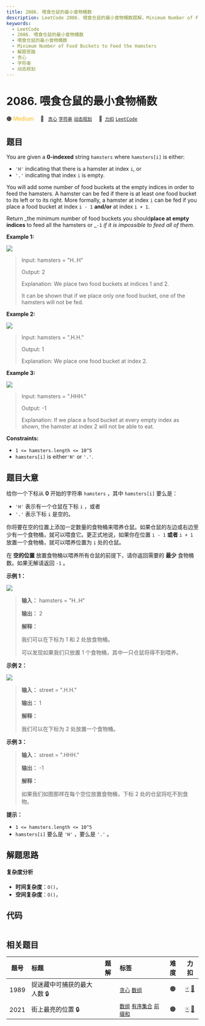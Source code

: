 ```yaml
---
title: 2086. 喂食仓鼠的最小食物桶数
description: LeetCode 2086. 喂食仓鼠的最小食物桶数题解，Minimum Number of Food Buckets to Feed the Hamsters，包含解题思路、复杂度分析以及完整的 JavaScript 代码实现。
keywords:
  - LeetCode
  - 2086. 喂食仓鼠的最小食物桶数
  - 喂食仓鼠的最小食物桶数
  - Minimum Number of Food Buckets to Feed the Hamsters
  - 解题思路
  - 贪心
  - 字符串
  - 动态规划
---
```


# 2086. 喂食仓鼠的最小食物桶数

🟠 <font color=#ffb800>Medium</font>&emsp; 🔖&ensp; [`贪心`](/tag/greedy.md) [`字符串`](/tag/string.md) [`动态规划`](/tag/dynamic-programming.md)&emsp; 🔗&ensp;[`力扣`](https://leetcode.cn/problems/minimum-number-of-food-buckets-to-feed-the-hamsters) [`LeetCode`](https://leetcode.com/problems/minimum-number-of-food-buckets-to-feed-the-hamsters)

## 题目

You are given a **0-indexed** string `hamsters` where `hamsters[i]` is either:

  * `'H'` indicating that there is a hamster at index `i`, or
  * `'.'` indicating that index `i` is empty.

You will add some number of food buckets at the empty indices in order to feed
the hamsters. A hamster can be fed if there is at least one food bucket to its
left or to its right. More formally, a hamster at index `i` can be fed if you
place a food bucket at index `i - 1` **and/or** at index `i + 1`.

Return _the minimum number of food buckets you should**place at empty
indices** to feed all the hamsters or _`-1` _if it is impossible to feed all
of them_.



**Example 1:**

![](https://assets.leetcode.com/uploads/2022/11/01/example1.png)

> Input: hamsters = "H..H"
> 
> Output: 2
> 
> Explanation: We place two food buckets at indices 1 and 2.
> 
> It can be shown that if we place only one food bucket, one of the hamsters will not be fed.

**Example 2:**

![](https://assets.leetcode.com/uploads/2022/11/01/example2.png)

> Input: hamsters = ".H.H."
> 
> Output: 1
> 
> Explanation: We place one food bucket at index 2.

**Example 3:**

![](https://assets.leetcode.com/uploads/2022/11/01/example3.png)

> Input: hamsters = ".HHH."
> 
> Output: -1
> 
> Explanation: If we place a food bucket at every empty index as shown, the hamster at index 2 will not be able to eat.

**Constraints:**

  * `1 <= hamsters.length <= 10^5`
  * `hamsters[i]` is either`'H'` or `'.'`.


## 题目大意

给你一个下标从 **0**  开始的字符串 `hamsters` ，其中 `hamsters[i]`  要么是：

  * `'H'` 表示有一个仓鼠在下标 `i` ，或者
  * `'.'` 表示下标 `i` 是空的。

你将要在空的位置上添加一定数量的食物桶来喂养仓鼠。如果仓鼠的左边或右边至少有一个食物桶，就可以喂食它。更正式地说，如果你在位置 `i - 1` **或者**
`i + 1` 放置一个食物桶，就可以喂养位置为 `i` 处的仓鼠。

在 **空的位置** 放置食物桶以喂养所有仓鼠的前提下，请你返回需要的 **最少**  食物桶数。如果无解请返回 `-1` 。



**示例 1：**

**![](https://pic.leetcode.cn/1710141378-bfEGUX-image.png)**

> 
> 
> 
> 
> 
> **输入：** hamsters = "H..H"
> 
> **输出：** 2
> 
> **解释：**
> 
> 我们可以在下标为 1 和 2 处放食物桶。
> 
> 可以发现如果我们只放置 1 个食物桶，其中一只仓鼠将得不到喂养。
> 
> 

**示例 2：**

**![](https://pic.leetcode.cn/1710141384-oLAScv-image.png)**

> 
> 
> 
> 
> 
> **输入：** street = ".H.H."
> 
> **输出：** 1
> 
> **解释：**
> 
> 我们可以在下标为 2 处放置一个食物桶。
> 
> 

**示例 3：**

> 
> 
> 
> 
> 
> **输入：** street = ".HHH."
> 
> **输出：** -1
> 
> **解释：**
> 
> 如果我们如图那样在每个空位放置食物桶，下标 2 处的仓鼠将吃不到食物。
> 
> 



**提示：**

  * `1 <= hamsters.length <= 10^5`
  * `hamsters[i]` 要么是 `'H'` ，要么是 `'.'` 。


## 解题思路

#### 复杂度分析

- **时间复杂度**：`O()`，
- **空间复杂度**：`O()`，

## 代码

```javascript

```

## 相关题目

<!-- prettier-ignore -->
| 题号 | 标题 | 题解 | 标签 | 难度 | 力扣 |
| :------: | :------ | :------: | :------ | :------: | :------: |
| 1989 | 捉迷藏中可捕获的最大人数 🔒 |  |  [`贪心`](/tag/greedy.md) [`数组`](/tag/array.md) | 🟠 | [🀄️](https://leetcode.cn/problems/maximum-number-of-people-that-can-be-caught-in-tag) [🔗](https://leetcode.com/problems/maximum-number-of-people-that-can-be-caught-in-tag) |
| 2021 | 街上最亮的位置 🔒 |  |  [`数组`](/tag/array.md) [`有序集合`](/tag/ordered-set.md) [`前缀和`](/tag/prefix-sum.md) | 🟠 | [🀄️](https://leetcode.cn/problems/brightest-position-on-street) [🔗](https://leetcode.com/problems/brightest-position-on-street) |